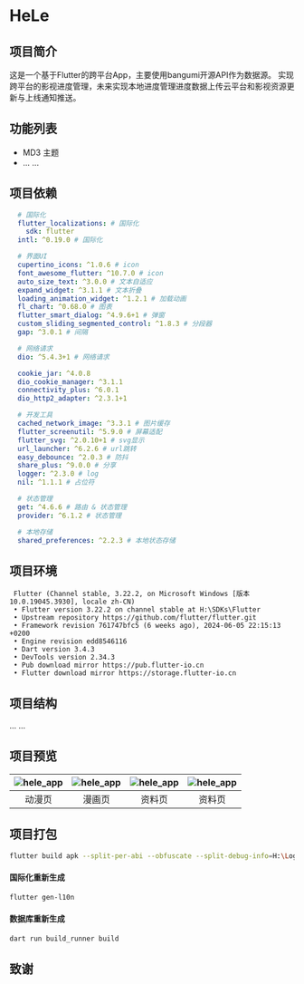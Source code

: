 # HeLe

## 项目简介

这是一个基于Flutter的跨平台App，主要使用bangumi开源API作为数据源。
实现跨平台的影视进度管理，未来实现本地进度管理进度数据上传云平台和影视资源更新与上线通知推送。

## 功能列表

- MD3 主题
- ... ...

## 项目依赖
~~~yaml
  # 国际化
  flutter_localizations: # 国际化
    sdk: flutter
  intl: ^0.19.0 # 国际化

  # 界面UI
  cupertino_icons: ^1.0.6 # icon
  font_awesome_flutter: ^10.7.0 # icon
  auto_size_text: ^3.0.0 # 文本自适应
  expand_widget: ^3.1.1 # 文本折叠
  loading_animation_widget: ^1.2.1 # 加载动画
  fl_chart: ^0.68.0 # 图表
  flutter_smart_dialog: ^4.9.6+1 # 弹窗
  custom_sliding_segmented_control: ^1.8.3 # 分段器
  gap: ^3.0.1 # 间隔

  # 网络请求
  dio: ^5.4.3+1 # 网络请求

  cookie_jar: ^4.0.8
  dio_cookie_manager: ^3.1.1
  connectivity_plus: ^6.0.1
  dio_http2_adapter: ^2.3.1+1

  # 开发工具
  cached_network_image: ^3.3.1 # 图片缓存
  flutter_screenutil: ^5.9.0 # 屏幕适配
  flutter_svg: ^2.0.10+1 # svg显示
  url_launcher: ^6.2.6 # url跳转
  easy_debounce: ^2.0.3 # 防抖
  share_plus: ^9.0.0 # 分享
  logger: ^2.3.0 # log
  nil: ^1.1.1 # 占位符

  # 状态管理
  get: ^4.6.6 # 路由 & 状态管理
  provider: ^6.1.2 # 状态管理

  # 本地存储
  shared_preferences: ^2.2.3 # 本地状态存储
~~~

## 项目环境
~~~
 Flutter (Channel stable, 3.22.2, on Microsoft Windows [版本 10.0.19045.3930], locale zh-CN)
 • Flutter version 3.22.2 on channel stable at H:\SDKs\Flutter
 • Upstream repository https://github.com/flutter/flutter.git
 • Framework revision 761747bfc5 (6 weeks ago), 2024-06-05 22:15:13 +0200
 • Engine revision edd8546116
 • Dart version 3.4.3
 • DevTools version 2.34.3
 • Pub download mirror https://pub.flutter-io.cn
 • Flutter download mirror https://storage.flutter-io.cn
~~~

## 项目结构
... ...

## 项目预览

| ![hele_app](https://t.tutu.to/img/8dq8i) | ![hele_app](https://t.tutu.to/img/8d9nJ) | ![hele_app](https://t.tutu.to/img/8dUeo) | ![hele_app](https://t.tutu.to/img/8dk1I) |
| :--------------------------------------: | :--------------------------------------: | :--------------------------------------: | :--------------------------------------: |
|                  动漫页                  |                  漫画页                  |                  资料页                  |                  资料页                  |



## 项目打包

```sh
flutter build apk --split-per-abi --obfuscate --split-debug-info=H:\Logs
```

#### 国际化重新生成
```sh
flutter gen-l10n
```

#### 数据库重新生成
```sh
dart run build_runner build
```
## 致谢
